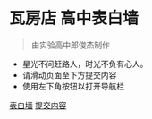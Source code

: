 
# 瓦房店 高中表白墙

> 由实验高中郎俊杰制作

- 星光不问赶路人，时光不负有心人。
- 请滑动页面至下方提交内容
- 使用左下角按钮以打开导航栏

[表白墙](http://bbq.ljjie.cn)
[提交内容](http://bbq.ljjie.cn/#/?id=慕念河)
